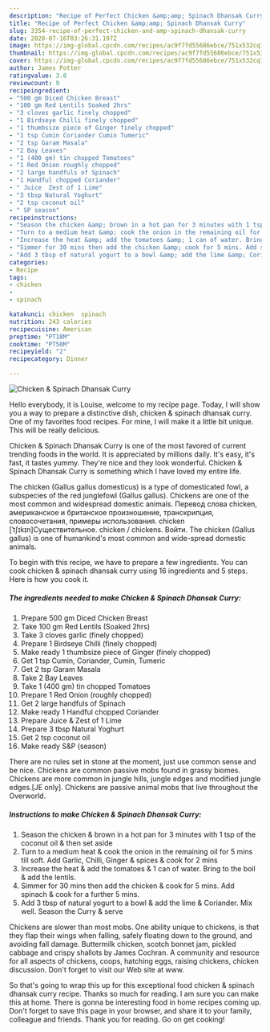 ```yaml
---
description: "Recipe of Perfect Chicken &amp;amp; Spinach Dhansak Curry"
title: "Recipe of Perfect Chicken &amp;amp; Spinach Dhansak Curry"
slug: 3354-recipe-of-perfect-chicken-and-amp-spinach-dhansak-curry
date: 2020-07-16T03:26:31.197Z
image: https://img-global.cpcdn.com/recipes/ac9f7fd55686ebce/751x532cq70/chicken-spinach-dhansak-curry-recipe-main-photo.jpg
thumbnail: https://img-global.cpcdn.com/recipes/ac9f7fd55686ebce/751x532cq70/chicken-spinach-dhansak-curry-recipe-main-photo.jpg
cover: https://img-global.cpcdn.com/recipes/ac9f7fd55686ebce/751x532cq70/chicken-spinach-dhansak-curry-recipe-main-photo.jpg
author: James Potter
ratingvalue: 3.8
reviewcount: 9
recipeingredient:
- "500 gm Diced Chicken Breast"
- "100 gm Red Lentils Soaked 2hrs"
- "3 cloves garlic finely chopped"
- "1 Birdseye Chilli finely chopped"
- "1 thumbsize piece of Ginger finely chopped"
- "1 tsp Cumin Coriander Cumin Tumeric"
- "2 tsp Garam Masala"
- "2 Bay Leaves"
- "1 (400 gm) tin chopped Tomatoes"
- "1 Red Onion roughly chopped"
- "2 large handfuls of Spinach"
- "1 Handful chopped Coriander"
- " Juice  Zest of 1 Lime"
- "3 tbsp Natural Yoghurt"
- "2 tsp coconut oil"
- " SP season"
recipeinstructions:
- "Season the chicken &amp; brown in a hot pan for 3 minutes with 1 tsp of the coconut oil &amp; then set aside"
- "Turn to a medium heat &amp; cook the onion in the remaining oil for 5 mins till soft. Add Garlic, Chilli, Ginger &amp; spices &amp; cook for 2 mins"
- "Increase the heat &amp; add the tomatoes &amp; 1 can of water. Bring to the boil &amp; add the lentils."
- "Simmer for 30 mins then add the chicken &amp; cook for 5 mins. Add spinach &amp; cook for a further 5 mins."
- "Add 3 tbsp of natural yogurt to a bowl &amp; add the lime &amp; Coriander. Mix well. Season the Curry &amp; serve"
categories:
- Recipe
tags:
- chicken
- 
- spinach

katakunci: chicken  spinach 
nutrition: 243 calories
recipecuisine: American
preptime: "PT18M"
cooktime: "PT50M"
recipeyield: "2"
recipecategory: Dinner

---
```



![Chicken &amp; Spinach Dhansak Curry](https://img-global.cpcdn.com/recipes/ac9f7fd55686ebce/751x532cq70/chicken-spinach-dhansak-curry-recipe-main-photo.jpg)

Hello everybody, it is Louise, welcome to my recipe page. Today, I will show you a way to prepare a distinctive dish, chicken &amp; spinach dhansak curry. One of my favorites food recipes. For mine, I will make it a little bit unique. This will be really delicious.

Chicken &amp; Spinach Dhansak Curry is one of the most favored of current trending foods in the world. It is appreciated by millions daily. It's easy, it's fast, it tastes yummy. They're nice and they look wonderful. Chicken &amp; Spinach Dhansak Curry is something which I have loved my entire life.

The chicken (Gallus gallus domesticus) is a type of domesticated fowl, a subspecies of the red junglefowl (Gallus gallus). Chickens are one of the most common and widespread domestic animals. Перевод слова chicken, американское и британское произношение, транскрипция, словосочетания, примеры использования. chicken [ˈtʃɪkɪn]Существительное. chicken / chickens. Войти. The chicken (Gallus gallus) is one of humankind&#39;s most common and wide-spread domestic animals.


To begin with this recipe, we have to prepare a few ingredients. You can cook chicken &amp; spinach dhansak curry using 16 ingredients and 5 steps. Here is how you cook it.

<!--inarticleads1-->

##### The ingredients needed to make Chicken &amp; Spinach Dhansak Curry:

1. Prepare 500 gm Diced Chicken Breast
1. Take 100 gm Red Lentils (Soaked 2hrs)
1. Take 3 cloves garlic (finely chopped)
1. Prepare 1 Birdseye Chilli (finely chopped)
1. Make ready 1 thumbsize piece of Ginger (finely chopped)
1. Get 1 tsp Cumin, Coriander, Cumin, Tumeric
1. Get 2 tsp Garam Masala
1. Take 2 Bay Leaves
1. Take 1 (400 gm) tin chopped Tomatoes
1. Prepare 1 Red Onion (roughly chopped)
1. Get 2 large handfuls of Spinach
1. Make ready 1 Handful chopped Coriander
1. Prepare  Juice &amp; Zest of 1 Lime
1. Prepare 3 tbsp Natural Yoghurt
1. Get 2 tsp coconut oil
1. Make ready  S&amp;P (season)


There are no rules set in stone at the moment, just use common sense and be nice. Chickens are common passive mobs found in grassy biomes. Chickens are more common in jungle hills, jungle edges and modified jungle edges.‌[JE only]. Chickens are passive animal mobs that live throughout the Overworld. 

<!--inarticleads2-->

##### Instructions to make Chicken &amp; Spinach Dhansak Curry:

1. Season the chicken &amp; brown in a hot pan for 3 minutes with 1 tsp of the coconut oil &amp; then set aside
1. Turn to a medium heat &amp; cook the onion in the remaining oil for 5 mins till soft. Add Garlic, Chilli, Ginger &amp; spices &amp; cook for 2 mins
1. Increase the heat &amp; add the tomatoes &amp; 1 can of water. Bring to the boil &amp; add the lentils.
1. Simmer for 30 mins then add the chicken &amp; cook for 5 mins. Add spinach &amp; cook for a further 5 mins.
1. Add 3 tbsp of natural yogurt to a bowl &amp; add the lime &amp; Coriander. Mix well. Season the Curry &amp; serve


Chickens are slower than most mobs. One ability unique to chickens, is that they flap their wings when falling, safely floating down to the ground, and avoiding fall damage. Buttermilk chicken, scotch bonnet jam, pickled cabbage and crispy shallots by James Cochran. A community and resource for all aspects of chickens, coops, hatching eggs, raising chickens, chicken discussion. Don&#39;t forget to visit our Web site at www. 

So that's going to wrap this up for this exceptional food chicken &amp; spinach dhansak curry recipe. Thanks so much for reading. I am sure you can make this at home. There is gonna be interesting food in home recipes coming up. Don't forget to save this page in your browser, and share it to your family, colleague and friends. Thank you for reading. Go on get cooking!
